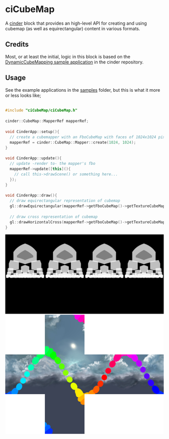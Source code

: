 # ciCubeMap

A [cinder](https://libcinder.org/) block that provides an high-level API for creating and using cubemap (as well as equirectangular) content in various formats.

## Credits

Most, or at least the initial, logic in this block is based on the [DynamicCubeMapping sample application](https://github.com/cinder/Cinder/tree/master/samples/_opengl/DynamicCubeMapping) in the cinder repository.

## Usage
See the example applications in the [samples](https://github.com/fusefactory/ciCubeMap/tree/master/samples) folder, but this is what it more or less looks like;

```c++

#include "ciCubeMap/ciCubeMap.h"

cinder::CubeMap::MapperRef mapperRef;

void CinderApp::setup(){
  // create a cubemapper with an FboCubeMap with faces of 1024x1024 pixels
  mapperRef = cinder::CubeMap::Mapper::create(1024, 1024);
}

void CinderApp::update(){
  // update -render to- the mapper's fbo
  mapperRef->update([this](){
    // call this->drawScene() or something here...
  });
}

void CinderApp::draw(){
  // draw equirectangular representation of cubemap
  gl::drawEquirectangular(mapperRef->getFboCubeMap()->getTextureCubeMap(), Rectf(0,0,400,200));

  // draw cross representation of cubemap
  gl::drawHorizontalCross(mapperRef->getFboCubeMap()->getTextureCubeMap(), Rectf(0,200,400,500));
}
```

![equirectangular](https://github.com/fusefactory/ciCubeMap/blob/gh-pages/equirectangular.png?raw=true)
![horizontalcross](https://github.com/fusefactory/ciCubeMap/blob/gh-pages/horizontalcross.png?raw=true)
